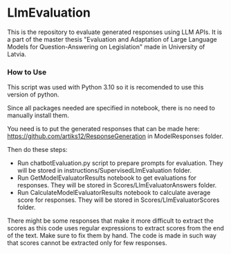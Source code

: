 # LlmEvaluation
This is the repository to evaluate generated responses using LLM APIs. It is a part of the master thesis "Evaluation and Adaptation of Large Language Models for Question-Answering on Legislation" made in University of Latvia.

### How to Use
This script was used with Python 3.10 so it is recomended to use this version of python.

Since all packages needed are specified in notebook, there is no need to manually install them. 

You need is to put the generated responses that can be made here: https://github.com/artiks12/ResponseGeneration in ModelResponses folder.

Then do these steps:
- Run chatbotEvaluation.py script to prepare prompts for evaluation. They will be stored in instructions/SupervisedLlmEvaluation folder.
- Run GetModelEvaluatorResults notebook to get evaluations for responses. They will be stored in Scores/LlmEvaluatorAnswers folder.
- Run CalculateModelEvaluatorResults notebook to calculate average score for responses. They will be stored in Scores/LlmEvaluatorScores folder.

There might be some responses that make it more difficult to extract the scores as this code uses regular expressions to extract scores from the end of the text. Make sure to fix them by hand. The code is made in such way that scores cannot be extracted only for few responses. 

